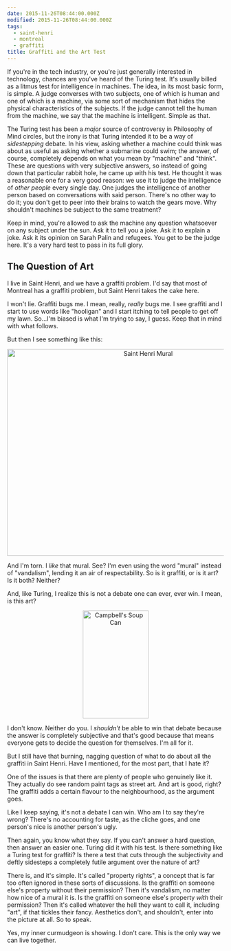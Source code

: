 ```yaml
---
date: 2015-11-26T08:44:00.000Z
modified: 2015-11-26T08:44:00.000Z
tags:
  - saint-henri
  - montreal
  - graffiti
title: Graffiti and the Art Test
---
```


If you're in the tech industry, or you're just generally interested in
technology, chances are you've heard of the Turing test.  It's usually
billed as a litmus test for intelligence in machines.  The idea, in its most
basic form, is simple. A judge converses with two subjects, one of which is
human and one of which is a machine, via some sort of mechanism that hides
the physical characteristics of the subjects.  If the judge cannot tell the
human from the machine, we say that the machine is intelligent.  Simple as
that.

The Turing test has been a *major* source of controversy in Philosophy of
Mind circles, but the irony is that Turing intended it to be a way of
*sidestepping* debate.  In his view, asking whether a machine could think
was about as useful as asking whether a submarine could swim; the answer, of
course, completely depends on what you mean by "machine" and "think".  These
are questions with very subjective answers, so instead of going down that
particular rabbit hole, he came up with his test.  He thought it was a
reasonable one for a very good reason: we use it to judge the intelligence
of *other people* every single day.  One judges the intelligence of another
person based on conversations with said person.  There's no other way to do
it; you don't get to peer into their brains to watch the gears move.  Why
shouldn't machines be subject to the same treatment?

Keep in mind, you're allowed to ask the machine any question whatsoever on
any subject under the sun.  Ask it to tell you a joke.  Ask it to explain a
joke.  Ask it its opinion on Sarah Palin and refugees.  You get to be the
judge here.  It's a very hard test to pass in its full glory.

## The Question of Art

I live in Saint Henri, and we have a graffiti problem.  I'd say that most of
Montreal has a graffiti problem, but Saint Henri takes the cake here.

I won't lie.  Graffiti bugs me.  I mean, really, *really* bugs me.  I see
graffiti and I start to use words like "hooligan" and I start itching to
tell people to get off my lawn.  So...I'm biased is what I'm trying to say,
I guess.  Keep that in mind with what follows.

But then I see something like this:

<div style="clear: both; text-align: center;"> 
<img border="0" height="480" width="640" 
     src="/static/img/saint_henri_mural.jpg" 
     alt="Saint Henri Mural" />
</div>

And I'm torn.  I *like* that mural.  See? I'm even using the word "mural"
instead of "vandalism", lending it an air of respectability.  So is it
graffiti, or is it art?  Is it both?  Neither?

And, like Turing, I realize this is not a debate one can ever, ever win.  I
mean, is this art?

<div style="clear: both; text-align: center;"> 
<img border="0" height="250" width="153" 
     src="/static/img/campbells.jpg" 
     alt="Campbell's Soup Can" />
</div>

I don't know.  Neither do you.  I *shouldn't* be able to win that debate
because the answer is completely subjective and that's good because that
means everyone gets to decide the question for themselves.  I'm all for it.

But I still have that burning, nagging question of what to do about all the
graffiti in Saint Henri.  Have I mentioned, for the most part, that I hate
it?

One of the issues is that there are plenty of people who genuinely like it.
They actually do see random paint tags as street art.  And art is good,
right?  The graffiti adds a certain flavour to the neighbourhood, as the
argument goes.

Like I keep saying, it's not a debate I can win.  Who am I to say they're
wrong?  There's no accounting for taste, as the cliche goes, and one
person's nice is another person's ugly.

Then again, you know what they say.  If you can't answer a hard question,
then answer an easier one.  Turing did it with his test.  Is there something
like a Turing test for graffiti?  Is there a test that cuts through the
subjectivity and deftly sidesteps a completely futile argument over the
nature of art?

There is, and it's simple.  It's called "property rights", a concept that is
far too often ignored in these sorts of discussions.  Is the graffiti on
someone else's property without their permission?  Then it's vandalism, no
matter how nice of a mural it is.  Is the graffiti on someone else's
property *with* their permission?  Then it's called whatever the hell they
want to call it, including "art", if that tickles their fancy.  Aesthetics
don't, and shouldn't, enter into the picture at all.  So to speak.

Yes, my inner curmudgeon is showing.  I don't care.  This is the only way we
can live together.
